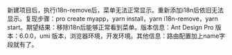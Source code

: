 新建项目后，执行i18n-remove后，菜单无法正常显示。重新添加i18n后依旧无法显示。复现步骤：pro create myapp，yarn install，yarn i18n-remove，yarn start。期望结果：移除i18n后能够正常看到菜单。版本信息：Ant Design Pro 版本：6.0.0，umi 版本，浏览器环境，开发环境。其他信息：路由配置加上name字段就有了。
